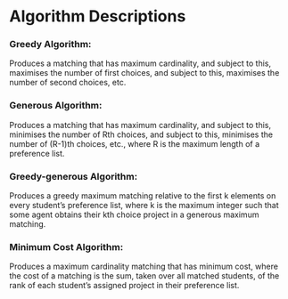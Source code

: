 # Algorithm Descriptions

### Greedy Algorithm:

Produces a matching that has maximum cardinality, and subject to this, maximises the number of first choices, and subject to this, maximises the number of second choices, etc.

### Generous Algorithm:

Produces a matching that has maximum cardinality, and subject to this, minimises the number of Rth choices, and subject to this, minimises the number of (R-1)th choices, etc., where R is the maximum length of a preference list.

### Greedy-generous Algorithm:

Produces a greedy maximum matching relative to the first k elements on every student’s preference list, where k is the maximum integer such that some agent obtains their kth choice project in a generous maximum matching.

### Minimum Cost Algorithm:

Produces a maximum cardinality matching that has minimum cost, where the cost of a matching is the sum, taken over all matched students, of the rank of each student’s assigned project in their preference list.

